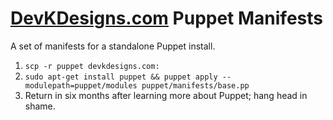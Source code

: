 # [DevKDesigns.com](http://devkdesigns.com) Puppet Manifests

A set of manifests for a standalone Puppet install.

1. `scp -r puppet devkdesigns.com:`
2. `sudo apt-get install puppet && puppet apply --modulepath=puppet/modules puppet/manifests/base.pp`
3. Return in six months after learning more about Puppet; hang head in shame.
